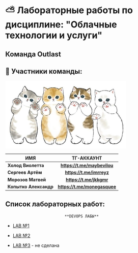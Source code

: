 # :partly_sunny: Лабораторные работы по дисциплине: "Облачные технологии и услуги"
## Команда Outlast
## :japanese_castle: Участники команды:

![cats](https://github.com/V1lou/photos-for-lab/blob/main/cats4.jpg)


| ИМЯ | ТГ-АККАУНТ |
|----------------|:---------:|
| **Холод Виолетта** | **https://t.me/maybevilou** | 
| **Сергеев Артём** | **https://t.me/imrreyz** | 
| **Морозов Матвей** | **https://t.me/jkkgmr** | 
| **Копытко Александр** | **https://t.me/monegasquee** |





## Список лабораторных работ:

                              **DEVOPS ЛАБЫ**


- [LAB №1](https://github.com/V1lou/Clouds/tree/main/LAB%20%E2%84%961) 

- [LAB №2](https://github.com/V1lou/Clouds/tree/main/LAB%20%E2%84%962)

- [LAB №3](https://github.com/V1lou/Clouds/tree/main/LAB%20%E2%84%963) - не сделана
